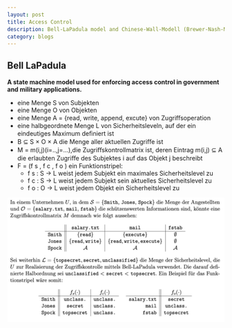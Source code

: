 ```yaml
---
layout: post
title: Access Control
description: Bell-LaPadula model and Chinese-Wall-Modell (Brewer-Nash-Modell)
category: blogs
---
```


## Bell LaPadula 
**A state machine model used for enforcing access control in government and military applications.**


+ eine Menge S von Subjekten
+ eine Menge O von Objekten
+ eine Menge A = {read, write, append, excute} von Zugriﬀsoperation
+ eine halbgeordnete Menge L von Sicherheitsleveln, auf der ein eindeutiges Maximum deﬁniert ist
+ B ⊆ S × O × A die Menge aller aktuellen Zugriﬀe ist
+ M = m(i,j)(i=..,j=...),die Zugriﬀskontrollmatrix ist, deren Eintrag m(i,j) ⊆ A die erlaubten Zugriﬀe des Subjektes i auf das Objekt j beschreibt
+ F = (f s , f c , f o ) ein Funktionstripel:
  * f s : S → L weist jedem Subjekt ein maximales Sicherheitslevel zu
  * f c : S → L weist jedem Subjekt sein aktuelles Sicherheitslevel zu
  * f o : O → L weist jedem Objekt ein Sicherheitslevel zu

![alter text](/resources/postImage/AccessControl/Xnip2019-07-30_17-20-32.jpg)



[Yange]:    http://camscofie.github.io  "Yange"
